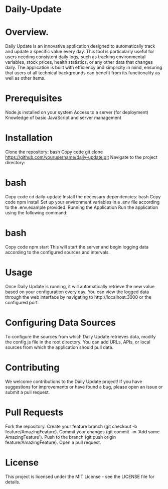 # Daily-Update
# Overview. 
Daily Update is an innovative application designed to automatically track and update a specific value every day. This tool is particularly useful for users needing consistent daily logs, such as tracking environmental variables, stock prices, health statistics, or any other data that changes daily. The application is built with efficiency and simplicity in mind, ensuring that users of all technical backgrounds can benefit from its functionality as well as other items.
           

# Prerequisites
Node.js installed on your system
Access to a server (for deployment)
Knowledge of basic JavaScript and server management

# Installation
Clone the repository:
bash
Copy code
git clone https://github.com/yourusername/daily-update.git
Navigate to the project directory:

# bash
Copy code
cd daily-update
Install the necessary dependencies:
bash
Copy code
npm install
Set up your environment variables in a .env file according to the .env.example provided.
Running the Application
Run the application using the following command:

# bash
Copy code
npm start
This will start the server and begin logging data according to the configured sources and intervals.

# Usage
Once Daily Update is running, it will automatically retrieve the new value based on your configuration every day. You can view the logged data through the web interface by navigating to http://localhost:3000 or the configured port.

# Configuring Data Sources
To configure the sources from which Daily Update retrieves data, modify the config.js file in the root directory. You can add URLs, APIs, or local sources from which the application should pull data.

# Contributing
We welcome contributions to the Daily Update project! If you have suggestions for improvements or have found a bug, please open an issue or submit a pull request.

# Pull Requests
Fork the repository.
Create your feature branch (git checkout -b feature/AmazingFeature).
Commit your changes (git commit -m 'Add some AmazingFeature').
Push to the branch (git push origin feature/AmazingFeature).
Open a pull request.

# License
This project is licensed under the MIT License - see the LICENSE file for details.
